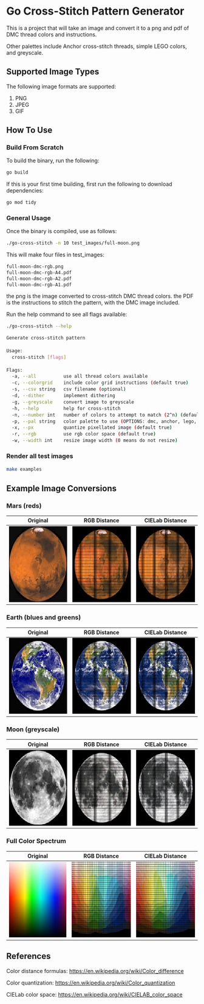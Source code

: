 # Go Cross-Stitch Pattern Generator
This is a project that will take an image and convert it to a png and pdf of DMC thread colors and instructions.

Other palettes include Anchor cross-stitch threads, simple LEGO colors, and greyscale.

## Supported Image Types

The following image formats are supported:
1. PNG
1. JPEG
1. GIF

## How To Use

### Build From Scratch
To build the binary, run the following:

```bash
go build
```

If this is your first time building, first run the following to download dependencies:

```bash
go mod tidy
```

### General Usage
Once the binary is compiled, use as follows:
```bash
./go-cross-stitch -n 10 test_images/full-moon.png
```
This will make four files in test_images:
```
full-moon-dmc-rgb.png
full-moon-dmc-rgb-A4.pdf
full-moon-dmc-rgb-A2.pdf
full-moon-dmc-rgb-A1.pdf
```
the png is the image converted to cross-stitch DMC thread colors.
the PDF is the instructions to stitch the pattern, with the DMC image included.

Run the help command to see all flags available:
```bash
./go-cross-stitch --help
```

```bash
Generate cross-stitch pattern

Usage:
  cross-stitch [flags]

Flags:
  -a, --all          use all thread colors available
  -c, --colorgrid    include color grid instructions (default true)
  -s, --csv string   csv filename (optional)
  -d, --dither       implement dithering
  -g, --greyscale    convert image to greyscale
  -h, --help         help for cross-stitch
  -n, --number int   number of colors to attempt to match (2^n) (default 10)
  -p, --pal string   color palette to use (OPTIONS: dmc, anchor, lego, bw) (default "dmc")
  -x, --px           quantize pixellated image (default true)
  -r, --rgb          use rgb color space (default true)
  -w, --width int    resize image width (0 means do not resize)
```

### Render all test images
```bash
make examples
```

## Example Image Conversions

### Mars (reds)
| Original | RGB Distance | CIELab Distance |
|:--:|:--:|:--:|
| <img src="https://github.com/lindsaylandry/go-cross-stitch/blob/main/test_images/mars.png" height="200" style="image-rendering: pixelated;"> | <img src="https://github.com/lindsaylandry/go-cross-stitch/blob/main/test_images/mars-dmc-rgb.png" height="200" style="image-rendering: pixelated;"> | <img src="https://github.com/lindsaylandry/go-cross-stitch/blob/main/test_images/mars-dmc-lab.png" height="200" style="image-rendering: pixelated;">

### Earth (blues and greens)
| Original | RGB Distance | CIELab Distance |
|:--:|:--:|:--:|
| <img src="https://github.com/lindsaylandry/go-cross-stitch/blob/main/test_images/earth-americas.png" height="200" style="image-rendering: pixelated;"> | <img src="https://github.com/lindsaylandry/go-cross-stitch/blob/main/test_images/earth-americas-dmc-rgb.png" height="200" style="image-rendering: pixelated;"> | <img src="https://github.com/lindsaylandry/go-cross-stitch/blob/main/test_images/earth-dmc-lab.png" height="200" style="image-rendering: pixelated;">

### Moon (greyscale)
| Original | RGB Distance | CIELab Distance |
|:--:|:--:|:--:|
| <img src="https://github.com/lindsaylandry/go-cross-stitch/blob/main/test_images/full-moon.png" height="200" style="image-rendering: pixelated;"> | <img src="https://github.com/lindsaylandry/go-cross-stitch/blob/main/test_images/full-moon-dmc-rgb.png" height="200" style="image-rendering: pixelated;"> | <img src="https://github.com/lindsaylandry/go-cross-stitch/blob/main/test_images/full-moon-dmc-lab.png" height="200" style="image-rendering: pixelated;">

### Full Color Spectrum
| Original | RGB Distance | CIELab Distance |
|:--:|:--:|:--:|
| <img src="https://github.com/lindsaylandry/go-cross-stitch/blob/main/test_images/colors.jpg" height="200" style="image-rendering: pixelated;"> | <img src="https://github.com/lindsaylandry/go-cross-stitch/blob/main/test_images/colors-dmc-rgb.png" height="200" style="image-rendering: pixelated;"> | <img src="https://github.com/lindsaylandry/go-cross-stitch/blob/main/test_images/colors-dmc-lab.png" height="200" style="image-rendering: pixelated;">

## References
Color distance formulas: https://en.wikipedia.org/wiki/Color_difference

Color quantization: https://en.wikipedia.org/wiki/Color_quantization

CIELab color space: https://en.wikipedia.org/wiki/CIELAB_color_space


